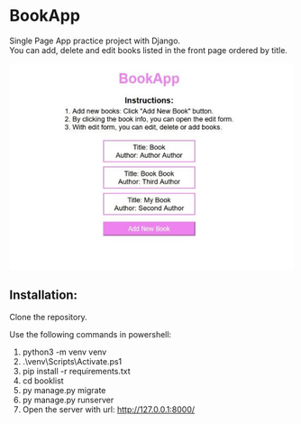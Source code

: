 # BookApp
Single Page App practice project with Django. <br>
You can add, delete and edit books listed in the front page ordered by title.

![](screenshots/screenshot1.jpg)

## Installation:

Clone the repository.

Use the following commands in powershell:
1. python3 -m venv venv
2. .\venv\Scripts\Activate.ps1
3. pip install -r requirements.txt
4. cd booklist
5. py manage.py migrate
6. py manage.py runserver
7. Open the server with url: http://127.0.0.1:8000/
